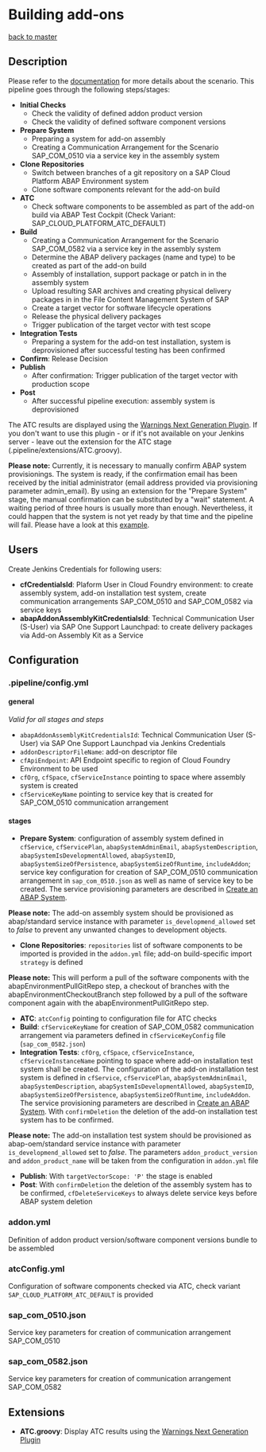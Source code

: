 # Building add-ons

[back to master](https://github.com/SAP-samples/abap-platform-ci-cd-samples/tree/master)


## Description

Please refer to the [documentation](https://sap.github.io/jenkins-library/scenarios/abapEnvironmentAddons/) for more details about the scenario.
This pipeline goes through the following steps/stages:

* __Initial Checks__
  * Check the validity of defined addon product version
  * Check the validity of defined software component versions
* __Prepare System__
  * Preparing a system for add-on assembly
  * Creating a Communication Arrangement for the Scenario SAP_COM_0510 via a service key in the assembly system
* __Clone Repositories__
  * Switch between branches of a git repository on a SAP Cloud Platform ABAP Environment system
  * Clone software components relevant for the add-on build
* __ATC__
  * Check software components to be assembled as part of the add-on build via ABAP Test Cockpit (Check Variant: SAP_CLOUD_PLATFORM_ATC_DEFAULT)
* __Build__
  * Creating a Communication Arrangement for the Scenario SAP_COM_0582 via a service key in the assembly system
  * Determine the ABAP delivery packages (name and type) to be created as part of the add-on build
  * Assembly of installation, support package or patch in in the assembly system
  * Upload resulting SAR archives and creating physical delivery packages in in the File Content Management System of SAP
  * Create a target vector for software lifecycle operations
  * Release the physical delivery packages
  * Trigger publication of the target vector with test scope
* __Integration Tests__
  * Preparing a system for the add-on test installation, system is deprovisioned after successful testing has been confirmed
* __Confirm__: Release Decision
* __Publish__
  * After confirmation: Trigger publication of the target vector with production scope
* __Post__
  * After successful pipeline execution: assembly system is deprovisioned
  
The ATC results are displayed using the [Warnings Next Generation Plugin](https://www.jenkins.io/doc/pipeline/steps/warnings-ng/#warnings-next-generation-plugin). If you don't want to use this plugin - or if it's not available on your Jenkins server - leave out the extension for the ATC stage (.pipeline/extensions/ATC.groovy).

**Please note:** Currently, it is necessary to manually confirm ABAP system provisionings. The system is ready, if the confirmation email has been received by the initial administrator (email address provided via provisioning parameter admin_email). By using an extension for the "Prepare System" stage, the manual confirmation can be substituted by a "wait" statement. A waiting period of three hours is usually more than enough. Nevertheless, it could happen that the system is not yet ready by that time and the pipeline will fail. Please have a look at this [example](https://github.com/SAP-samples/abap-platform-ci-cd-samples/tree/atc-transient-wait).

## Users
Create Jenkins Credentials for following users:
* __cfCredentialsId__: Plaform User in Cloud Foundry environment: to create assembly system, add-on installation test system, create communication arrangements SAP_COM_0510 and SAP_COM_0582 via service keys
* __abapAddonAssemblyKitCredentialsId__: Technical Communication User (S-User) via SAP One Support Launchpad: to create delivery packages via Add-on Assembly Kit as a Service

## Configuration
### .pipeline/config.yml
#### general
*Valid for all stages and steps*

* `abapAddonAssemblyKitCredentialsId`: Technical Communication User (S-User) via SAP One Support Launchpad via Jenkins Credentials
* `addonDescriptorFileName`: add-on descriptor file
* `cfApiEndpoint`: API Endpoint specific to region of Cloud Foundry Environment to be used
* `cfOrg`, `cfSpace`, `cfServiceInstance` pointing to space where assembly system is created
* `cfServiceKeyName` pointing to service key that is created for SAP_COM_0510 communication arrangement
#### stages
* __Prepare System__: configuration of assembly system defined in `cfService`, `cfServicePlan`, `abapSystemAdminEmail`, `abapSystemDescription`, `abapSystemIsDevelopmentAllowed`, `abapSystemID`, `abapSystemSizeOfPersistence`, `abapSystemSizeOfRuntime`, `includeAddon`; service key configuration for creation of SAP_COM_0510 communication arrangement in `sap_com_0510.json` as well as name of service key to be created.
The service provisioning parameters are described in [Create an ABAP System](https://help.sap.com/viewer/65de2977205c403bbc107264b8eccf4b/Cloud/en-US/f0163565eb554f009f990652ca41d1c6.html).

**Please note:** The add-on assembly system should be provisioned as abap/standard service instance with parameter `is_developmend_allowed` set to *false* to prevent any unwanted changes to development objects.
* __Clone Repositories__: `repositories` list of software components to be imported is provided in the `addon.yml` file; add-on build-specific import `strategy` is defined

**Please note:** This will perform a pull of the software components with the abapEnvironmentPullGitRepo step, a checkout of branches with the abapEnvironmentCheckoutBranch step followed by a pull of the software component again with the abapEnvironmentPullGitRepo step.
* __ATC__: `atcConfig` pointing to configuration file for ATC checks
* __Build__: `cfServiceKeyName` for creation of SAP_COM_0582 communication arrangement via parameters defined in `cfServiceKeyConfig` file (`sap_com_0582.json`)
* __Integration Tests__: `cfOrg`, `cfSpace`, `cfServiceInstance`, `cfServiceInstanceName` pointing to space where add-on installation test system shall be created.  The configuration of the add-on installation test system is defined in `cfService`, `cfServicePlan`, `abapSystemAdminEmail`, `abapSystemDescription`, `abapSystemIsDevelopmentAllowed`, `abapSystemID`, `abapSystemSizeOfPersistence`, `abapSystemSizeOfRuntime`, `includeAddon`.
The service provisioning parameters are described in [Create an ABAP System](https://help.sap.com/viewer/65de2977205c403bbc107264b8eccf4b/Cloud/en-US/f0163565eb554f009f990652ca41d1c6.html).
With `confirmDeletion` the deletion of the add-on installation test system has to be confirmed.

**Please note:** The add-on installation test system should be provisioned as abap-oem/standard service instance with parameter `is_developmend_allowed` set to *false*.
The parameters `addon_product_version` and `addon_product_name` will be taken from the configuration in `addon.yml` file
* __Publish__: With `targetVectorScope: 'P'` the stage is enabled
* __Post__: With `confirmDeletion` the deletion of the assembly system has to be confirmed, `cfDeleteServiceKeys` to always delete service keys before ABAP system deletion

### addon.yml
Definition of addon product version/software component versions bundle to be assembled

### atcConfig.yml
Configuration of software components checked via ATC, check variant `SAP_CLOUD_PLATFORM_ATC_DEFAULT` is provided

### sap_com_0510.json
Service key parameters for creation of communication arrangement SAP_COM_0510

### sap_com_0582.json
Service key parameters for creation of communication arrangement SAP_COM_0582

## Extensions
* __ATC.groovy__: Display ATC results using the [Warnings Next Generation Plugin](https://www.jenkins.io/doc/pipeline/steps/warnings-ng/#warnings-next-generation-plugin)
